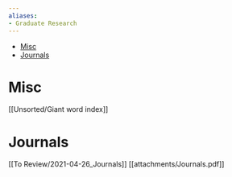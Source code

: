 ```yaml
---
aliases:
- Graduate Research
---
```


-   [Misc](#misc)
-   [Journals](#journals)














Misc
====

\[\[Unsorted/Giant word index\]\]

Journals
========

\[\[To Review/2021-04-26_Journals\]\] \[\[attachments/Journals.pdf\]\]
